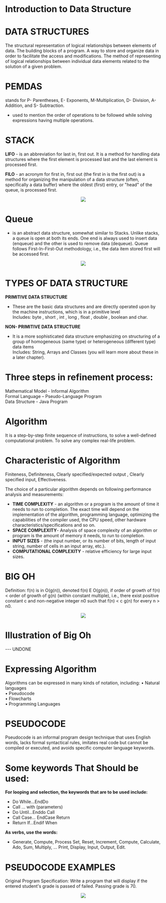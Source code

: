 # Introduction to Data Structure

# DATA STRUCTURES

The structural representation of logical relationships between elements of data. The building blocks of a program. A way to store and organize data in order to facilitate the access and modifications. The method of representing of logical relationships between individual data elements related to the solution of a given problem.

# PEMDAS 
stands for P- Parentheses, E- Exponents, M-Multiplication, D- Division, A- Addition, and S- Subtraction. <br>

- used to mention the order of operations to be followed while solving expressions having multiple operations.


# STACK

**LIFO** - is an abbreviation for last in, first out. It is a
method for handling data structures where the first
element is processed last and the last element is processed
first.

**FILO** - an acronym for first in, first out (the first in is
the first out) is a method for organizing the manipulation
of a data structure (often, specifically a data buffer) where
the oldest (first) entry, or "head" of the queue, is processed
first.

<p align="center">
  <img src="https://github.com/SG-Hangaan/Data-Structures-and-Algorithm/assets/127215110/a50fcee8-b422-482d-80ba-17a146d4f893"/>
</p>

# Queue 

- is an abstract data structure,
somewhat similar to Stacks. Unlike stacks, a queue is
open at both its ends. One end is always used to insert data
(enqueue) and the other is used to remove data (dequeue).
Queue follows First-In-First-Out methodology, i.e., the
data item stored first will be accessed first.

<p align="center">
  <img src="https://github.com/SG-Hangaan/Data-Structures-and-Algorithm/assets/127215110/0c3f3632-84f5-4c9d-8f29-972d566b99c7"/>
</p>

# TYPES OF DATA STRUCTURE



**PRIMITIVE DATA STRUCTURE**
- These are the basic data structures and are directly
operated upon by the machine instructions, which is in a
primitive level <br>
Includes: byte , short , int , long , float , double ,
boolean and char.


**NON- PRIMITIVE DATA STRUCTURE**
- It is a more sophisticated data structure emphasizing on
structuring of a group of homogeneous (same type) or
heterogeneous (different type) data items <br>
Includes: String, Arrays and Classes (you will learn
more about these in a later chapter).


# Three steps in refinement process:

Mathematical Model - Informal Algorithm <br>
Formal Language – Pseudo-Language Program <br>
Data Structure - Java Program <br>


# Algorithm

It is a step-by-step finite sequence of instructions, to solve a well-defined computational problem. To solve any complex real-life problem.

# Characteristic of Algorithm
Finiteness, Definiteness, Clearly specified/expected output , Clearly specified input, Effectiveness.  

The choice of a particular algorithm depends on following
performance analysis and measurements:


- **TIME COMPLEXITY** - an algorithm or a program is the
amount of time it needs to run to completion. The exact
time will depend on the implementation of the algorithm,
programming language, optimizing the capabilities of the
compiler used, the CPU speed, other hardware
characteristics/specifications and so on. <br>
- **SPACE COMPLEXITY**- Analysis of space complexity of an
algorithm or program is the amount of memory it needs,
to run to completion.<br>
- **INPUT SIZES** - (the input number, or its number of bits,
length of input string, number of cells in an input array,
etc.).<br>
- **COMPUTATIONAL COMPLEXITY** - relative efficiency for
large input sizes.<br>


# BIG OH

Definition: f(n) is in O(g(n)), denoted f(n) E O(g(n)), if
order of growth of f(n) < order of growth of g(n) (within
constant multiple), i.e., there exist positive constant c and
non-negative integer n0 such that f(n) < c g(n) for every n > n0.


<p align="center">
  <img src="https://github.com/SG-Hangaan/Data-Structures-and-Algorithm/assets/127215110/dc025164-f266-4267-80d2-75811f6c6b0f"/>
</p>


# Illustration of Big Oh
--- UNDONE


# Expressing Algorithm
Algorithms can be expressed in many kinds of notation,
including:
• Natural languages <br>
• Pseudocode <br>
• Flowcharts <br>
• Programming Languages <br>

# PSEUDOCODE
Pseudocode is an informal program design technique that uses English words, lacks formal syntactical rules, imitates real code but cannot be compiled or executed, and avoids specific computer language keywords.



# Some keywords That Should be used:
**For looping and selection, the keywords that are to be
used include:**

* Do While...EndDo <br>
* Call ... with (parameters) <br>
* Do Until...Enddo Call <br>
* Call Case... EndCase Return <br>
* Return If...Endif When <br>

**As verbs, use the words:** <br>

* Generate, Compute, Process Set, Reset, Increment,
Compute, Calculate, Ado, Sum, Multiply, ... Print,
Display, Input, Output, Edit. <br>

# PSEUDOCODE EXAMPLES

Original Program Specification:
Write a program that will display if the entered student's
grade is passed of failed. Passing grade is 70. <br>
<p align="center">
  <img src="https://github.com/SG-Hangaan/Data-Structures-and-Algorithm/assets/127215110/4b6fcd1f-7173-4ad4-8f62-ebf473e20139"/>
</p>


